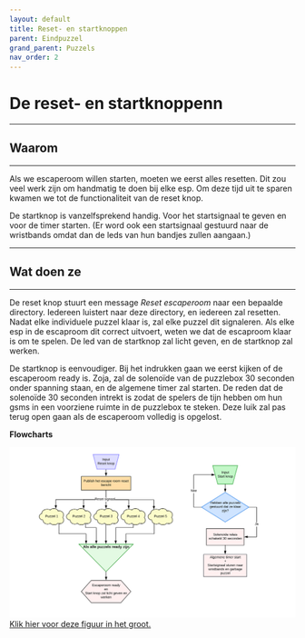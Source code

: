 ```yaml
---
layout: default
title: Reset- en startknoppen
parent: Eindpuzzel
grand_parent: Puzzels
nav_order: 2
---
```

 
# De reset- en startknoppenn

---

## Waarom

---

Als we escaperoom willen starten, moeten we eerst alles resetten. Dit zou veel werk zijn om handmatig te doen bij elke esp. Om deze tijd uit te sparen kwamen we tot de functionaliteit van de reset knop. 

De startknop is vanzelfsprekend handig. Voor het startsignaal te geven en voor de timer starten.
(Er word ook een startsignaal gestuurd naar de wristbands omdat dan de leds van hun bandjes zullen aangaan.)

---
## Wat doen ze
---

De reset knop stuurt een message *Reset escaperoom* naar een bepaalde directory. Iedereen luistert naar deze directory, en iedereen zal resetten. Nadat elke individuele puzzel klaar is, zal elke puzzel dit signaleren. Als elke esp in de escaproom dit correct uitvoert, weten we dat de escaproom klaar is om te spelen. De led van de startknop zal licht geven, en de startknop zal werken.

De startknop is eenvoudiger. Bij het indrukken gaan we eerst kijken of de escaperoom ready is. Zoja, zal de solenoïde van de puzzlebox 30 seconden onder spanning staan, en de algemene timer zal starten. De reden dat de solenoïde 30 seconden intrekt is zodat de spelers de tijn hebben om hun gsms in een voorziene ruimte in de puzzlebox te steken. Deze luik zal pas terug open gaan als de escaperoom volledig is opgelost.

**Flowcharts**

![](Blokschema-Reset-Start.svg)
[Klik hier voor deze figuur in het groot.](https://raw.githubusercontent.com/PLAN-IT-B/BachelorProefCommunicatieEnEinde/main/Documentatie%20eindpuzzel/Blokschema-Reset-Start.svg)